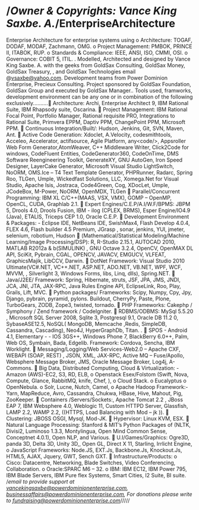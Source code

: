 /*Owner & Copyrights: Vance King Saxbe. A.*/EnterpriseArchitecture
======================

Enterprise Architecture for enterprise systems using o	Architecture: TOGAF, DODAF, MODAF, Zachmann, OMG. o	Project Management: PMBOK, PRINCE II, ITABOK, RUP. o	Standards &amp; Compliance: IEEE, ANSI, ISO, CMMI, OSI. o	Governance: COBIT 5, ITIL. . Modelled, Architected and designed by Vance King Saxbe. A. with the geeks from GoldSax Consulting, GoldSax Money, GoldSax Treasury, ,  and GoldSax Technologies email @vsaxbe@yahoo.com. Development teams from Power Dominion Enterprise, Precieux Consulting. Project sponsored by GoldSax Foundation, GoldSax Group and executed by GoldSax Manager.. Tools used, framworks, development environment can be any one or in combination of the following exclusively..........	Architecture: Archi, Enterprise Architect 9, IBM Rational Suite, IBM Rhapsody suite, Oscarina.  	Project Management: IBM Rational Focal Point, Portfolio Manager, Rational requisite PRO, Integrations to Rational Suite, Primvera EPPM, Daptiv PPM, ChangePoint PPM, Microsoft PPM.  	Continuous Integration/Built/: Hudson, Jenkins, Git, SVN, Maven, Ant.  	Active Code Generation: Xdoclet, A.Velocity, codesmithtools, Acceleo, Accelerator, actifsource, Agile Platform, any&lt;code/>, Appsroller Web Form Generator,AtomWeaver, C++ Middleware Writer, Click2Code for windows, CodeFluent Entities, CodeGenerator360, CodeOnTime, DMS Software Reengineering Toolkit, GenerateXY, GNU AutoGen, Iron Speed Designer, LayerCake Generator, Microsoft Visual Studio LightSwitch, NoORM, OMS.Ice – T4 Text Template Generator, PHPRunner, Radarc, Spring Roo, TLGen, Umple, Wickedfast Solutions, LLC, Xomega.Net for Visual Studio, Apache Isis, Jostraca, Code4Green, Cog, XDocLet, Umple, JCodeBox, M-Power, NoORM, OpenMDX, TLGen  	Parallel/Concurrent Programming: IBM XL C/C++(MAAS, VSX, VMX), GOMP – OpenMP, OpenCL, CUDA, Graphlab 2.1.  	Expert Engines/C.E.P/A.I/W.F/BPMS:  JBPM 5, Drools 4.0, Drools Fusion, IBM - ilog (CPLEX, BRMS), Esper Engine/IO4.9 (Java), ETALIS, Triceps CEP 1.0, Oracle C.E.P.  	Development Environment &amp; Packages: - Eclipse IDE, NetBeans IDE, SwishMax4, Flash Develop 4.0.4,  FLEX 4.6, Flash builder 4.5 Premium, JGrasp , sonar, jenkins, YUI, jmeter, selenium, robotium, Hudson  	(Mathematical/Statistical Modeling/Machine Learning/Image Processing/DSP): R, R-Studio 2.15.1, AUTOCAD 2010, MATLAB R2012a &amp; b(SIMULINK) , GNU Octave 3.2.4, OpenCV, OpenMAX DL API, SciKit, Pybrain, CGAL, OPENCV, JAVACV, EMGUCV, VLFEAT, GraphicsMajik, LibCCV, Darwin.  	DotNet Framework: Visual Studio 2010 Ultimate(VC#.NET, VC++.NET, ASP.NET, ADO.NET, VB.NET, WPF, WCF, MVVM, , Silverlight 3, Windows Forms, libs, Linq, dlls), Spring.NET.  	Java/J2EE/ Framework: Spring, Hibernate, struts, JSF, JPA, JMS, JNDI, JCA, JNI,  JTA, JAX-RPC, Java Rules Engine API, EclipseLink, Roo, Play, Grails, Lift, MVC.  	Python packages/ Frameworks: Scipy, Numpy, Cpy, Jpy, Django, pybrain, pyramid, pylons. Buildout, CherryPy, Paste, Plone, TurboGears, ZODB, Zope3, twisted, tornado.  	PHP Frameworks: Cakephp / Symphony / Zend framework / CodeIgniter.   	RDBMS/ODBMS: MySql 5.5.20 , Microsoft SQL Server 2008, Sqlite 3, Postgresql 9.1, Oracle DB 11.2 0,  SybaseASE12.5, NoSQL( MongoDB, Memcache ,Redis, SimpleDB, Cassandra, Cascading), Neo4J, HyperGraphDb, Titan. .  	SPOS - Android 4.1, Elementary - - IOS 3GS++, Windows Phone 7, BlackBerry 6.0++, Palm, Web OS, Symbain, Bada, Edgelib. Framework: Cordova, Sencha, IBM Worklight.  	Messaging/Logging/Web Services-Web2.0 – Apache CXF, WEBAPI (SOAP, REST) , JSON, XML, JAX-RPC, Active MQ – Fuse/Apollo, Websphere Message Broker, JMS, Oracle Message Broker, Log4j, A-Commons.  	Big Data, Distributed Computing, Cloud &amp; Virtualization: - Amazon (AWS)-EC2, S3, RD, ELB,   o	Openstack Esex/Folstom (Swift, Nova, Compute, Glance, RabbitMQ, knife, Chef, ),  o	Cloud Stack. o	Eucalyptus o	OpenNebula. o	Solr, Lucne, Nutch, Camel,  o	Apache Hadoop Framework:- Yarn, MapReduce, Avro, Cassandra, Chukwa, HBase, Hive, Mahout, Pig, ZooKeeper.  	Containers /Servers/Sockets:, Apache Tomcat 2.2 , JBoss EAP 7,  IBM Websphere 4.0, Weblogic 11, Custom HTTPD Server, Glassfish, LAMP 2.2, WAMP 2.2, ((HTTPS, Load Balancing with Mod – jk )).  	Clustering: JBOSS OSGI, Mysql, Mod-JK.   	Hypervisor: Linux KVM, ESX.   	Natural Language Processing: Stanford &amp; MIT’s Python Packages of (NLTK, Divisi2, Luminoso 1.3.3, Montylingua, Open Mind Common Sense, Conceptnet 4.0.1), Open NLP, and Various.   	U.I/Games/Graphics: Ogre3D, panda 3D, Delta 3D, Unity 3D,, Open GL, Direct X 11, Starling, Irrlicht Engine,   o	JavaScript Frameworks: Node.JS, EXT.Js, Backbone.Js, Knockout.Js, HTML5, AJAX, Jquery, GWT, Sench GXT.   	Infrastructure/Products: o	Cisco: Datacentre, Networking, Blade Switches, Video Conferencing, Collaboration. o	Oracle:SPARC M6 – 32. o	IBM: IBM EC12, IBM Power 795, IBM Blade Servers, IBM Pure flex Systems, Smart Cities, I2 Suite, BI  suite.
/*email to provide support at vancekingsaxbe@powerdominionenterprise.com, businessaffairs@powerdominionenterprise.com, For donations please write to fundraising@powerdominionenterprise.com*/////